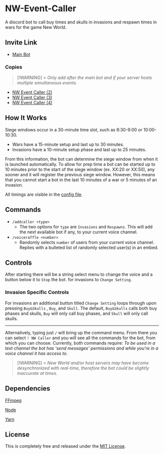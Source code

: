 # NW-Event-Caller

A discord bot to call buy times and skulls in invasions and respawn times in wars for the game New World.

## Invite Link

- [Main Bot](https://discord.com/oauth2/authorize?client_id=1171903368713744454)

### Copies

> [!WARNING] > _Only add after the main bot and if your server hosts multiple simultaneous events._

- [NW Event Caller (2)](https://discord.com/oauth2/authorize?client_id=1173464789293469837)
- [NW Event Caller (3)](https://discord.com/oauth2/authorize?client_id=1173465231079522406)
- [NW Event Caller (4)](https://discord.com/oauth2/authorize?client_id=1337627489094340688)

## How It Works

Siege windows occur in a 30-minute time slot, such as 8:30-9:00 or 10:00-10:30.

- Wars have a 15-minute setup and last up to 30 minutes.
- Invasions have a 10-minute setup phase and last up to 25 minutes.

From this information, the bot can determine the siege window from when it is launched automatically. To allow for prep time a bot can be started up to 10 minutes prior to the start of the siege window (ex. XX:20 or XX:50), any sooner and it will register the previous siege window. However, this means that you cannot start a bot in the last 10 minutes of a war or 5 minutes of an invasion.

All timings are visible in the [config file](/src/config.js).

## Commands

- `/addcaller <type>`
  - The two options for `type` are `Invasions` and `Respawns`. This will add the next available bot if any, to your current voice channel.
- `/voiceraffle <number>`
  - Randomly selects `number` of users from your current voice channel. Replies with a bulleted list of randomly selected user(s) in an embed.

## Controls

After starting there will be a string select menu to change the voice and a button below it to `Stop` the bot. for invasions to `Change Setting`.

### Invasion Specific Controls

For invasions an additional button titled `Change Setting` loops through upon pressing `Buy&Skulls` , `Buy`, and `Skull`. The default, `Buy&Skulls` calls both buy phases and skulls, `Buy` will only call buy phases, and `Skull` will only call skulls.

---

Alternatively, typing just `/` will bring up the command menu. From there you can select `! NW Caller` and you will see all the commands for the bot, from which you can choose. Currently, both commands require: _To be used in a text channel the bot has 'send messages' permissions and while you're in a voice channel it has access to_.

> [!WARNING] > _New World and/or host servers may have become desynchronized with real-time, therefore the bot could be slightly inaccurate at times._

## Dependencies

[FFmpeg](https://ffmpeg.org/)

[Node](https://nodejs.org/)

[Yarn](https://yarnpkg.com/)

## License

This is completely free and released under the [MIT License](/LICENSE).
